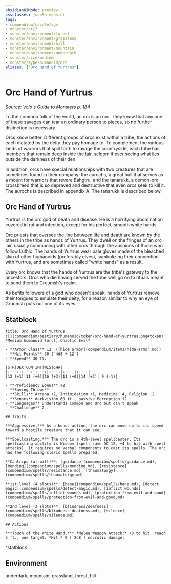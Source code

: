```yaml
---
obsidianUIMode: preview
cssclasses: json5e-monster
tags:
- compendium/src/5e/vgm
- monster/cr/2
- monster/environment/forest
- monster/environment/grassland
- monster/environment/hill
- monster/environment/mountain
- monster/environment/underdark
- monster/size/medium
- monster/type/humanoid/orc
aliases: ["Orc Hand of Yurtrus"]
---
```

# Orc Hand of Yurtrus
*Source: Volo's Guide to Monsters p. 184*  

To the common folk of the world, an orc is an orc. They know that any one of these savages can tear an ordinary person to pieces, so no further distinction is necessary.

Orcs know better. Different groups of orcs exist within a tribe, the actions of each dictated by the deity they pay homage to. To complement the various kinds of warriors that spill forth to ravage the countryside, each tribe has members that remain deep inside the lair, seldom if ever seeing what lies outside the darkness of their den.

In addition, orcs have special relationships with two creatures that are sometimes found in their company: the aurochs, a great bull that serves as a mount for warriors that revere Bahgtru, and the tanarukk, a demon-orc crossbreed that is so depraved and destructive that even orcs seek to kill it. The aurochs is described in appendix A. The tanarukk is described below.

## Orc Hand of Yurtrus

Yurtrus is the orc god of death and disease. He is a horrifying abomination covered in rot and infection, except for his perfect, smooth white hands.

Orc priests that oversee the line between life and death are known by the others in the tribe as hands of Yurtrus. They dwell on the fringes of an orc lair, usually communing with other orcs through the auspices of those who follow Luthic. The hands of Yurtrus wear pale gloves made of the bleached skin of other humanoids (preferably elves), symbolizing their connection with Yurtrus, and are sometimes called "white hands" as a result.

Every orc knows that the hands of Yurtrus are the tribe's gateway to the ancestors. Orcs who die having served the tribe well go on to rituals meant to send them to Gruumsh's realm.

As befits followers of a god who doesn't speak, hands of Yurtrus remove their tongues to emulate their deity, for a reason similar to why an eye of Gruumsh puts out one of its eyes.

## Statblock

```ad-statblock
title: Orc Hand of Yurtrus
![](compendium/bestiary/humanoid/token/orc-hand-of-yurtrus.png#token)
*Medium humanoid (orc), Chaotic Evil*

- **Armor Class** 12  ([hide armor](compendium/items/hide-armor.md))
- **Hit Points** 30 (`4d8 + 12`)
- **Speed** 30 ft.

|STR|DEX|CON|INT|WIS|CHA|
|:---:|:---:|:---:|:---:|:---:|:---:|
|12 (+1)|11 (+0)|16 (+3)|11 (+0)|14 (+2)| 9 (-1)|

- **Proficiency Bonus** +2
- **Saving Throws** ⏤
- **Skills** Arcana +2, Intimidation +1, Medicine +4, Religion +2
- **Senses** darkvision 60 ft., passive Perception 12
- **Languages** understands Common and Orc but can't speak
- **Challenge** 2

## Traits

***Aggressive.*** As a bonus action, the orc can move up to its speed toward a hostile creature that it can see.

***Spellcasting.*** The orc is a 4th-level spellcaster. Its spellcasting ability is Wisdom (spell save DC 12, +4 to hit with spell attacks). It requires no verbal components to cast its spells. The orc has the following cleric spells prepared:

**Cantrips (at will)**: [guidance](compendium/spells/guidance.md), [mending](compendium/spells/mending.md), [resistance](compendium/spells/resistance.md), [thaumaturgy](compendium/spells/thaumaturgy.md)

**1st level (4 slots)**: [bane](compendium/spells/bane.md), [detect magic](compendium/spells/detect-magic.md), [inflict wounds](compendium/spells/inflict-wounds.md), [protection from evil and good](compendium/spells/protection-from-evil-and-good.md)

**2nd level (3 slots)**: [blindness/deafness](compendium/spells/blindness-deafness.md), [silence](compendium/spells/silence.md)

## Actions

***Touch of the White Hand.*** *Melee Weapon Attack:* +3 to hit, reach 5 ft., one target. *Hit:* 9 (`2d8`) necrotic damage.
```
^statblock

## Environment

underdark, mountain, grassland, forest, hill